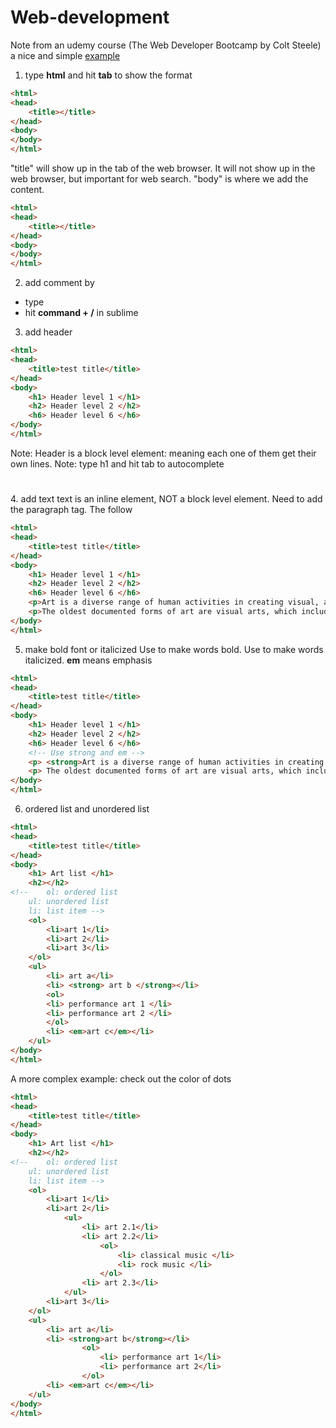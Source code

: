 # Web-development
Note from an udemy course (The Web Developer Bootcamp by Colt Steele)  
a nice and simple [example] 

1. type **html** and hit **tab** to show the format
```html
<html>
<head>
	<title></title>
</head>
<body>
</body>
</html>
```
 "title" will show up in the tab of the web browser. It will not show up in the web browser, but important for web search. "body" is where we add the content.
```html
<html>
<head>
	<title></title>
</head>
<body>
</body>
</html>
```
2. add comment by
 * type <!-- comment here blah blah blah -->
 * hit **command + /** in sublime 

3. add header
```html
<html>
<head>
	<title>test title</title>
</head>
<body>
	<h1> Header level 1 </h1>
	<h2> Header level 2 </h2>
	<h6> Header level 6 </h6>
</body>
</html>
```
Note: Header is a block level element: meaning each one of them get their own lines.
Note: type h1 and hit tab to autocomplete <h1></h1>
4. add text
text is an inline element, NOT a block level element. Need to add the paragraph tag. The follow
```html
<html>
<head>
	<title>test title</title>
</head>
<body>
	<h1> Header level 1 </h1>
	<h2> Header level 2 </h2>
	<h6> Header level 6 </h6>
	<p>Art is a diverse range of human activities in creating visual, auditory or performing artifacts (artworks), expressing the author's imaginative or technical skill, intended to be appreciated for their beauty or emotional power. In their most general form these activities include the production of works of art, the criticism of art, the study of the history of art, and the aesthetic dissemination of art.</p>
	<p>The oldest documented forms of art are visual arts, which include creation of images or objects in fields including painting, sculpture, printmaking, photography, and other visual media. Architecture is often included as one of the visual arts; however ...</p>
</body>
</html>
```
5. make bold font or italicized
Use <strong></strong> to make words bold.
Use <em></em> to make words italicized. **em** means emphasis
```html
<html>
<head>
	<title>test title</title>
</head>
<body>
	<h1> Header level 1 </h1>
	<h2> Header level 2 </h2>
	<h6> Header level 6 </h6>
    <!-- Use strong and em -->
	<p> <strong>Art is a diverse range of human activities in creating visual, auditory or performing artifacts (artworks), expressing the author's imaginative or technical skill, intended to be appreciated for their beauty or emotional power.</strong> In their <em>most general form</em> these activities include the production of works of art, the criticism of art, the study of the history of art, and the aesthetic dissemination of art. </p>
	<p> The oldest documented forms of art are visual arts, which include creation of images or objects in fields including painting, sculpture, printmaking, photography, and other visual media. Architecture is often included as one of the visual arts; however ... </p>
</body>
</html>
```
6. ordered list and unordered list
```html
<html>
<head>
	<title>test title</title>
</head>
<body>
	<h1> Art list </h1>
	<h2></h2>
<!-- 	ol: ordered list
	ul: unordered list
	li: list item -->
	<ol>
		<li>art 1</li> 
		<li>art 2</li>
		<li>art 3</li>
	</ol>
	<ul>
		<li> art a</li>
		<li> <strong> art b </strong></li>
		<ol> 
		<li> performance art 1 </li>
		<li> performance art 2 </li>  
		</ol>
		<li> <em>art c</em></li>
	</ul>
</body>
</html>
```
A more complex example: check out the color of dots
```html
<html>
<head>
	<title>test title</title>
</head>
<body>
	<h1> Art list </h1>
	<h2></h2>
<!-- 	ol: ordered list
	ul: unordered list
	li: list item -->
	<ol>
		<li>art 1</li> 
		<li>art 2</li>
			<ul>
				<li> art 2.1</li>
				<li> art 2.2</li>
					<ol> 
						<li> classical music </li>
						<li> rock music </li>  
					</ol>
				<li> art 2.3</li>
			</ul>
		<li>art 3</li>
	</ol>
	<ul>
		<li> art a</li>
		<li> <strong>art b</strong></li>
				<ol> 
					<li> performance art 1</li>
					<li> performance art 2</li>  
				</ol>
		<li> <em>art c</em></li>
	</ul>
</body>
</html>
```




[example]:http://codepen.io/Colt/pen/WQQVvE

